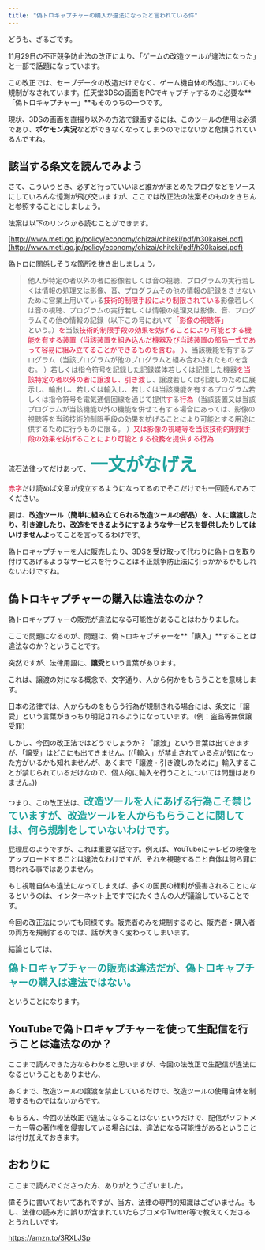 ```yaml
---
title: "偽トロキャプチャーの購入が違法になったと言われている件"
---
```


どうも、ざるごです。

11月29日の不正競争防止法の改正により、「ゲームの改造ツールが違法になった」と一部で話題になっています。

この改正では、セーブデータの改造だけでなく、ゲーム機自体の改造についても規制がなされています。任天堂3DSの画面をPCでキャプチャするのに必要な**「偽トロキャプチャー」**もそのうちの一つです。

現状、3DSの画面を直撮り以外の方法で録画するには、このツールの使用は必須であり、**ポケモン実況**などができなくなってしまうのではないかと危惧されているんですね。

## 該当する条文を読んでみよう

さて、こういうとき、必ずと行っていいほど誰かがまとめたブログなどをソースにしていろんな憶測が飛び交いますが、ここでは改正法の法案そのものをきちんと参照することにしましょう。

法案は以下のリンクから読むことができます。

[http://www.meti.go.jp/policy/economy/chizai/chiteki/pdf/h30kaisei.pdf](http://www.meti.go.jp/policy/economy/chizai/chiteki/pdf/h30kaisei.pdf)

偽トロに関係しそうな箇所を抜き出しましょう。

> 他人が特定の者以外の者に影像若しくは音の視聴、プログラムの実行若しくは情報の処理又は影像、音、プログラムその他の情報の記録をさせないために営業上用いている<span style="color: #dc143c" class="text-color">技術的制限手段により制限されている</span>影像若しくは音の視聴、プログラムの実行若しくは情報の処理又は影像、音、プログラムその他の情報の記録（以下この号において<span style="color: #dc143c" class="text-color">「影像の視聴等」</span>という。）<span style="color: #dc143c" class="text-color">を</span>当該<span style="color: #dc143c" class="text-color">技術的制限手段の効果を妨げることにより可能とする機能を有する装置（当該装置を組み込んだ機器及び当該装置の部品一式であって容易に組み立てることができるものを含む。 ）</span>、当該機能を有するプログラム（当該プログラムが他のプログラムと組み合わされたものを含む。 ）若しくは指令符号を記録した記録媒体若しくは記憶した機器<span style="color: #dc143c" class="text-color">を当該特定の者以外の者に譲渡し、引き渡</span>し、譲渡若しくは引渡しのために展示し、輸出し、若しくは輸入し、若しくは当該機能を有するプログラム若しくは指令符号を電気通信回線を通じて提供<span style="color: #dc143c" class="text-color">す</span>る<span style="color: #dc143c" class="text-color">行為</span>（当該装置又は当該プログラムが当該機能以外の機能を併せて有する場合にあっては、影像の視聴等を当該技術的制限手段の効果を妨げることにより可能とする用途に供するために行うものに限る。 ）<span style="color: #dc143c" class="text-color">又は影像の視聴等を当該技術的制限手段の効果を妨げることにより可能とする役務を提供する行為</span>

流石法律ってだけあって、**<span style="color: #20a39e" class="text-color"><span style="font-size: 36px" class="font-size">一文がなげえ</span></span>**

<span style="color: #dc143c" class="text-color">赤字</span>だけ読めば文章が成立するようになってるのでそこだけでも一回読んでみてください。

要は、**改造ツール（簡単に組み立てられる改造ツールの部品）を、人に譲渡したり、引き渡したり、改造をできるようにするようなサービスを提供したりしてはいけませんよ**ってことを言ってるわけです。

偽トロキャプチャーを人に販売したり、3DSを受け取って代わりに偽トロを取り付けてあげるようなサービスを行うことは不正競争防止法に引っかかるかもしれないわけですね。

## 偽トロキャプチャーの購入は違法なのか？

偽トロキャプチャーの販売が違法になる可能性があることはわかりました。

ここで問題になるのが、問題は、偽トロキャプチャーを**「購入」**することは違法なのか？ということです。

突然ですが、法律用語に、**譲受**という言葉があります。

これは、譲渡の対になる概念で、文字通り、人から何かをもらうことを意味します。

日本の法律では、人からものをもらう行為が規制される場合には、条文に「譲受」という言葉がきっちり明記されるようになっています。（例：盗品等無償譲受罪）

しかし、今回の改正法ではどうでしょうか？「譲渡」という言葉は出てきますが、「譲受」はどこにも出てきません。((「輸入」が禁止されている点が気になった方がいるかも知れませんが、あくまで「譲渡・引き渡しのために」輸入することが禁じられているだけなので、個人的に輸入を行うことについては問題はありません。))

つまり、この改正法は、**<span style="color: #20a39e" class="text-color"><span style="font-size: 20px" class="font-size">改造ツールを人にあげる行為こそ禁じていますが、改造ツールを人からもらうことに関しては、何ら規制をしていないわけです。</span></span>**

屁理屈のようですが、これは重要な話です。例えば、YouTubeにテレビの映像をアップロードすることは違法なわけですが、それを視聴すること自体は何ら罪に問われる事ではありません。

もし視聴自体も違法になってしまえば、多くの国民の権利が侵害されることになるというのは、インターネット上ですでにたくさんの人が議論していることです。

今回の改正法についても同様です。販売者のみを規制するのと、販売者・購入者の両方を規制するのでは、話が大きく変わってしまいます。

結論としては、

**<span style="font-size: 20px" class="font-size"><span style="color: #20a39e" class="text-color">偽トロキャプチャーの販売は違法だが、偽トロキャプチャーの購入は違法ではない。</span></span>**

ということになります。

## YouTubeで偽トロキャプチャーを使って生配信を行うことは違法なのか？

ここまで読んできた方ならわかると思いますが、今回の法改正で生配信が違法になるということもありません、

あくまで、改造ツールの譲渡を禁止しているだけで、改造ツールの使用自体を制限するものではないからです。

もちろん、今回の法改正で違法になることはないというだけで、配信がソフトメーカー等の著作権を侵害している場合には、違法になる可能性があるということは付け加えておきます。

## おわりに

ここまで読んでくださった方、ありがとうございました。

偉そうに書いておいてあれですが、当方、法律の専門的知識はございません。もし、法律の読み方に誤りが含まれていたらブコメやTwitter等で教えてくださるとうれしいです。

<div class="wp-block-cocoon-blocks-blogcard blogcard-type bct-none">

https://amzn.to/3RXLJSp

</div>